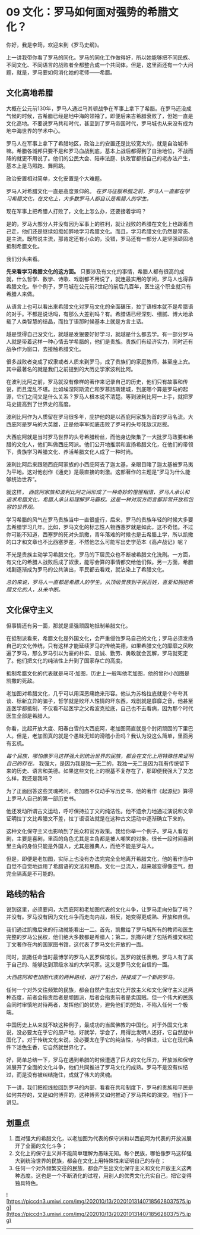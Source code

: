 # 09 文化：罗马如何面对强势的希腊文化？

你好，我是李筠，欢迎来到《罗马史纲》。

上一讲我带你看了罗马的同化。罗马的同化工作做得好，所以她能够把不同民族、不同文化、不同语言的战败者全都整合成一个共同体。但是，这里面还有一个大问题，就是，罗马要如何消化她的老师——希腊。

## 文化高地希腊

大概在公元前130年，罗马人通过马其顿战争在军事上拿下了希腊。在罗马还没成气候的时候，古希腊已经是地中海的领袖了。即便后来古希腊衰败了，但她一直是文化高地。不要说罗马共和时代，甚至到了罗马帝国时代，罗马城也从来没有成为地中海世界的学术中心。

罗马人在军事上拿下了希腊地区，政治上的安置还是比较宽大的，就是自治城市嘛。希腊各城邦只要不是和罗马血战到底，基本上战后都得到了自治地位，不战而降的就更不用说了。他们的公民大会、陪审法庭、执政官都按自己的老办法产生，基本上是马照跑、舞照跳。

政治安置相对简单，文化安置是个大难题。

罗马人对希腊文化一直是高度景仰的。 *在罗马征服希腊之前，罗马人一直都在学习希腊文化，在文化上，大多数罗马人都自认是希腊人的学生。*

现在军事上把希腊人打败了，文化上怎么办，还要接着学吗？

是的，罗马大部分人并没有因为军事上的胜利，就让战败的希腊在文化上也跟着自己走，他们还是继续如痴如醉地学习希腊文化。而且，学习希腊文化仍然是常态、是主流。既然说主流，那肯定还有小众的，没错，罗马还有一部分人是坚强顽固地抵制希腊文化。

我们分头来看。

 **先来看学习希腊文化的这方面。** 只要涉及有文化的事情，希腊人都有很高的成就，什么哲学、数学、诗歌、戏剧都不用说了，就连最实用的学问，罗马人也得靠希腊文化。举个例子，罗马城在公元前2世纪的前后几百年，医生这个职业就只有希腊人来做。

从语言上也可以看出来希腊文化对罗马文化的全面碾压，拉丁语根本就不是希腊语的对手。不都是说话吗，有那么大差别吗？有。希腊语已经深刻、细腻、博大地承载了人类智慧的结晶，而拉丁语那时候基本上就是方言土话。

越是觉得自己没文化，就越是发狠要好好学习，就越是什么都去学。有一部分罗马人就是带着这样一种心情去学希腊的，他们是贵族。贵族们有经济实力，同时还有战争作为窗口，去接触希腊文化。

很多战败者变成了奴隶或者人质来到罗马，成了贵族们的家庭教师，甚至座上宾。其中最著名的就是我们之前提到的大历史学家波利比阿。

在波利比阿之前，罗马就没有像样的著作来记录自己的历史，他们只有故事和传说，而且混乱不堪。比如埃涅阿斯流亡和罗慕路斯建城，到底哪个算是罗马的起源，它们之间又是什么关系？罗马人根本说不清楚。等到波利比阿一上手，就把罗马史提高到了世界史的高度。

波利比阿作为人质留在罗马很多年，庇护他的是以西庇阿家族为首的罗马名流。大西庇阿是罗马的大英雄，正是他率军彻底击败了罗马的头号死敌汉尼拔。

大西庇阿就是当时罗马世界的头号希腊粉丝，而他身边聚集了一大批罗马政要和希腊的文化人，他们叫做西庇阿派。他们公开地推崇和宣扬希腊文化，在他们的带领下，贵族学习希腊文化、养活希腊文化人成了一种时尚。

波利比阿后来跟随西庇阿家族的小西庇阿去了迦太基，亲眼目睹了迦太基被罗马夷为平地。这对他创作《通史》是最直接的刺激。这部著作的主题是“罗马为什么能够统治世界”。

就这样， *西庇阿家族和波利比阿之间形成了一种奇妙的惺惺相惜，罗马人承认和追求希腊文化，希腊人承认和理解罗马霸权。这是一种对双方而言都非常开放和包容的世界观。*

学习希腊的风气在罗马贵族当中一直很盛行，后来，罗马的贵族年轻的时候大多要去希腊学习几年。比如，罗马文化的标志性人物西塞罗就是如此，这不奇怪。不过你可能不知道，西塞罗的死对头凯撒，青年落难的时候也是去希腊上学，所以凯撒的口才和文章也不比西塞罗差，不然他怎么可能写出史学范本《高卢战记》呢？

不光是贵族主动学习希腊文化，罗马的下层民众也不断被希腊文化洗刷。一方面，有文化的希腊人战败后成了奴隶，能写会算的事情都交给他们做。另一方面，希腊戏剧逐渐成为罗马的公共演出，平民都去看戏，就沾染上了希腊文化。

 *总的来说，罗马人一直都是希腊人的学生。从顶级贵族到平民百姓，喜爱和拥抱希腊文化的人，从未中断。*

## 文化保守主义

但事情还有另一面，那就是坚强顽固地抵制希腊文化。

在抵制派看来，希腊文化是外国文化，会严重侵蚀罗马自己的文化；罗马必须发扬自己的文化传统，只有这样才能延续罗马的传统美德，如果希腊文化的靡靡之风吹遍了罗马，那么罗马引以为豪的朴实、忠诚、勤劳、勇敢就会瓦解，罗马就死定了。他们把文化的纯洁性上升到了国家存亡的高度。

抵制希腊文化的代表就是马可·加图，历史上一般叫他老加图，他的曾孙小加图是凯撒的死敌。

老加图对希腊文化，几乎可以用深恶痛绝来形容。他认为苏格拉底就是个夸夸其谈、标新立异的骗子，哲学就是败坏人性情的坏东西，戏剧就是靡靡之音，他甚至连医学都抵制，不仅看不起医学之父希波克拉底，自己也不去看病，因为那个时代医生全部是希腊人。

你看，比起开放大度、阳春白雪的大西庇阿，老加图简直就是个封闭顽固的下里巴人。但是，老加图真的就是个愚昧无知的滑稽小丑吗？我认为没这么简单，里面另有玄机。

 *每个民族，哪怕像罗马这样强大到统治世界的民族，都会在文化上用特殊性来证明自己的存在。* 我强大，是因为我是独一无二的，我独一无二是因为我有传统留下来的历史、语言和美德。如果这些文化上的根基不复存在了，那即便我强大了又怎么样，我还是我吗？

为了正面回答这些灵魂拷问，老加图不仅动手写历史书，他的著作《起源纪》算得上罗马人自己的第一部历史书。

他还发动所谓古文运动，呼吁保持拉丁文的纯洁性。他不遗余力地通过演说和文章证明拉丁文比希腊文不差，拉丁语语法就是在这种古文运动中逐渐确立下来的。

这种文化保守主义也影响到了民众和官方政策。我给你举一个例子。罗马人看戏剧，主要是喜剧，里面的角色尤其是主角都是被人嘲笑的对象。很长一段时间喜剧里主角的身份只能是外国人，尤其是雅典人，而绝不能是罗马人。

但是，即便是老加图，实际上也没有办法完完全全地离开希腊文化，他的著作当中自觉不自觉地运用了希腊语的文法和思路。文化一旦流入，越来越变得像空气，想完全隔离是不可能的。

## 路线的粘合

说到这里，必须要问，大西庇阿和老加图代表的文化斗争，让罗马走向分裂了吗？并没有。罗马没有因为文化斗争而走向内战，相反，她变得更成熟、开放和自信。

我们通过凯撒后来的行动就能看出一二。首先，凯撒给了罗马城所有的教师和医生完整的罗马公民权，他们绝大多数都是希腊人；第二，凯撒兴建了包括希腊文和拉丁文著作在内的国家图书馆，这代表了罗马文化开放的一面。

同时，凯撒任命当时最博学的罗马人瓦罗做馆长。瓦罗的就任表明，罗马人有了属于自己的、能够达到顶级水准的大学问家。这又是罗马文化自信的一面。

 *大西庇阿和老加图代表的两种路线，进行了粘合，拼接成了一个新的罗马。*

任何一个对外交往频繁的民族，都会自然产生出文化开放主义和文化保守主义这两种态度，前者会指责后者是顽固派，后者会指责前者是卖国贼。但一个伟大的民族会同时审慎地对待两者，发挥他们的优势，避免他们的短处，不陷入任何一个极端。

中国历史上从来就不缺这种例子，最成功的当属佛教的中国化。对于外国文化来说，没必要太在乎它的原产地，好就学，学会了，用得比发明人还好，它自然就中国化了。对于传统文化来说，没必要太在乎它的纯洁性，与时俱进，让它在现代条件下活色生香，它自然就世界化了。

好，简单总结一下，罗马在遇到希腊的时候遭遇了巨大的文化压力，开放派和保守派展开了全面的文化斗争，他们共同推进了罗马文化的成熟。罗马不是没有纠结过，而是没有被纠结拖住，成就了伟大的灵魂。

下一讲，我们把视线拉回到罗马的内部，看看在共和制度下，罗马的贵族和平民是如何共存的，又是如何博弈的，这种博弈又如何推动了罗马共和的演变。咱们下一讲见。

## 划重点

1. 面对强大的希腊文化，以老加图为代表的保守派和以西庇阿为代表的开放派展开了全面的文化斗争；
2. 文化上的保守主义并不能简单理解为愚昧无知。每个民族，哪怕像罗马这样强大到统治世界的民族，都会在文化上用特殊性来证明自己的存在；
3. 任何一个对外频繁交往的民族，都会产生出文化保守主义和文化开放主义这两种态度。这也是一个不断消化的过程，用别人的优秀文化充实自己，把它变得独具特色。


![https://piccdn3.umiwi.com/img/202010/13/202010131407185628037575.jpg](https://piccdn3.umiwi.com/img/202010/13/202010131407185628037575.jpg)

---
